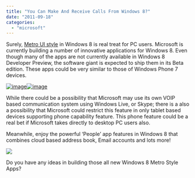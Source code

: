 ```yaml
---
title: "You Can Make And Receive Calls From Windows 8?"
date: "2011-09-18"
categories: 
  - "microsoft"
---
```


Surely, [Metro UI style](http://www.cosmogeek.info/2011/09/how-to-install-windows-8-on-virtual.html) in Windows 8 is real treat for PC users. Microsoft is currently building a number of innovative applications for Windows 8. Even though many of the apps are not currently available in Windows 8 Developer Preview, the software giant is expected to ship them in its Beta edition. These apps could be very similar to those of Windows Phone 7 devices.

[![image](images/image%25255B7%25255D.png "image")![image](http://lh5.ggpht.com/-s6Zzot7uQ-w/TnZvzmp0d7I/AAAAAAAAFmA/sHnbi-_izOM/image_thumb%25255B3%25255D.png?imgmax=800 "image")](http://lh5.ggpht.com/-7PnE4Z3NijA/TnZvx-oLMCI/AAAAAAAAFl0/jr2CZdc78Jc/s1600-h/image%25255B4%25255D.png)

While there could be a possibility that Microsoft may use its own VOIP based communication system using Windows Live, or Skype; there is a also a possibility that Microsoft could restrict this feature in only tablet based devices supporting phone capability feature. This phone feature could be a real bet if Microsoft takes directly to desktop PC users also.

Meanwhile, enjoy the powerful ‘People’ app features in Windows 8 that combines cloud based address book, Email accounts and lots more!

[![](http://lh6.ggpht.com/-qQrzh-LXbXE/TnZvz044BVI/AAAAAAAAFmE/pR62v4EST9I/video254a37b21b9a%25255B5%25255D.jpg?imgmax=800)](http://www.youtube.com/watch?v=JYOA1k-nfJI&feature=player_embedded)

Do you have any ideas in building those all new Windows 8 Metro Style Apps?
